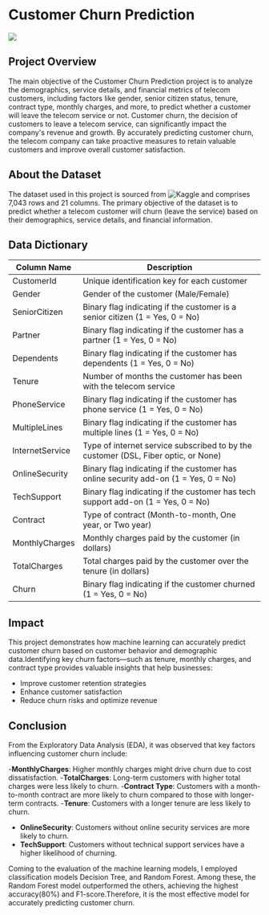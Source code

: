 # Customer Churn Prediction
![](https://miro.medium.com/v2/resize:fit:1400/1*47xx1oXuebvYwZeB0OutuA.png)
## Project Overview
The main objective of the Customer Churn Prediction project is to analyze the demographics, service details, and financial metrics of telecom customers, including factors like gender, senior citizen status, tenure, contract type, monthly charges, and more, to predict whether a customer will leave the telecom service or not. Customer churn, the decision of customers to leave a telecom service, can significantly impact the company's revenue and growth. By accurately predicting customer churn, the telecom company can take proactive measures to retain valuable customers and improve overall customer satisfaction.
## About the Dataset
The dataset used in this project is sourced from ![Kaggle](https://www.kaggle.com/datasets/blastchar/telco-customer-churn) and comprises 7,043 rows and 21 columns. The primary objective of the dataset is to predict whether a telecom customer will churn (leave the service) based on their demographics, service details, and financial information.

## Data Dictionary
| Column Name | Description |
| --- | --- |
| CustomerId | Unique identification key for each customer |
| Gender | Gender of the customer (Male/Female)|
| SeniorCitizen | Binary flag indicating if the customer is a senior citizen (1 = Yes, 0 = No) |
|Partner | Binary flag indicating if the customer has a partner (1 = Yes, 0 = No) |
|Dependents | Binary flag indicating if the customer has dependents (1 = Yes, 0 = No) |
|Tenure | Number of months the customer has been with the telecom service |
|PhoneService | Binary flag indicating if the customer has phone service (1 = Yes, 0 = No) |
|MultipleLines | Binary flag indicating if the customer has multiple lines (1 = Yes, 0 = No) |
|InternetService | Type of internet service subscribed to by the customer (DSL, Fiber optic, or None) |
|OnlineSecurity | Binary flag indicating if the customer has online security add-on (1 = Yes, 0 = No) |
|TechSupport | Binary flag indicating if the customer has tech support add-on (1 = Yes, 0 = No) |
|Contract | Type of contract (Month-to-month, One year, or Two year) |
|MonthlyCharges | Monthly charges paid by the customer (in dollars) |
|TotalCharges | Total charges paid by the customer over the tenure (in dollars) |
|Churn | Binary flag indicating if the customer churned (1 = Yes, 0 = No)|

## Impact
This project demonstrates how machine learning can accurately predict customer churn based on customer behavior and demographic data.Identifying key churn factors—such as tenure, monthly charges, and contract type provides valuable insights that help businesses:
- Improve customer retention strategies
- Enhance customer satisfaction
- Reduce churn risks and optimize revenue

## Conclusion
From the Exploratory Data Analysis (EDA), it was observed that key factors influencing customer churn include:

-**MonthlyCharges**: Higher monthly charges might drive churn due to cost dissatisfaction.
-**TotalCharges**: Long-term customers with higher total charges were less likely to churn.
-**Contract Type**: Customers with a month-to-month contract are more likely to churn compared to those with longer-term contracts.
-**Tenure**: Customers with a longer tenure are less likely to churn.
- **OnlineSecurity**: Customers without online security services are more likely to churn.
- **TechSupport**: Customers without technical support services have a higher likelihood of churning.

Coming to the evaluation of the machine learning models, I employed classification models Decision Tree, and Random Forest. Among these, the Random Forest model outperformed the others, achieving the highest accuracy(80%) and F1-score.Therefore, it is the most effective model for accurately predicting customer churn.
